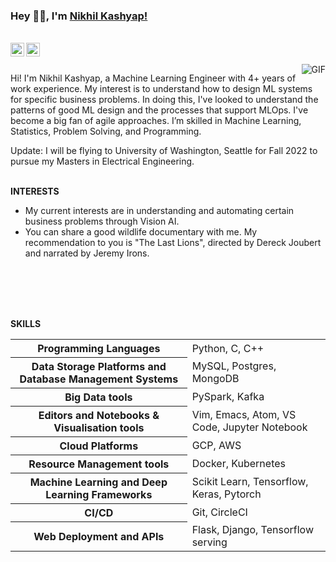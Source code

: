 ### Hey 👋🏽, I'm [Nikhil Kashyap!](https://nikhilskashyap.github.io/)

<br>

<a href="https://www.linkedin.com/in/nikhilskashyap/">
<img align="left" alt="Nikhil's LinkedIN" width="22px" src="https://cdn.jsdelivr.net/npm/simple-icons@v3/icons/linkedin.svg" />
</a>

<a href="mailto: s.nikhilkashyap@gmail.com">
<img align="left" alt="Nikhil's Gmail" width="22px" src="https://cdn.jsdelivr.net/npm/simple-icons@3.12.0/icons/gmail.svg" />
</a>

<br>
<br>

<img align="right" alt="GIF" src="https://media.giphy.com/media/wypKXPQggwaCA/giphy.gif" />

Hi! I'm Nikhil Kashyap, a Machine Learning Engineer with 4+ years of work experience. My interest is to understand how to design ML systems for specific business problems. In doing this, I've looked to understand the patterns of good ML design and the processes that support MLOps. I've become a big fan of agile approaches. I’m skilled in Machine Learning, Statistics, Problem Solving, and Programming.

Update: I will be flying to University of Washington, Seattle for Fall 2022 to pursue my Masters in Electrical Engineering. 
<br>
<br>

**INTERESTS**

- My current interests are in understanding and automating certain business problems through Vision AI. 
- You can share a good wildlife documentary with me. My recommendation to you is "The Last Lions", directed by Dereck Joubert and narrated by Jeremy Irons.

<br>
<br>
<br>
<br>

**SKILLS** 

<table>
            <tr>
                <th>Programming Languages</th>
                <td>Python, C, C++</td>
            </tr>
            <tr>
                <th>Data Storage Platforms and Database Management Systems</th>
                <td>MySQL, Postgres, MongoDB</td>
            </tr>
            <tr>
                <th>Big Data tools</th>
                <td>PySpark, Kafka</td>
            </tr>
            <tr>
                <th>Editors and Notebooks & Visualisation tools</th>
                <td>Vim, Emacs, Atom, VS Code, Jupyter Notebook</td>
            </tr>
            <tr>
                <th>Cloud Platforms</th>
                <td>GCP, AWS</td>
            </tr>
            <tr>
                <th>Resource Management tools</th>
                <td>Docker, Kubernetes</td>
            </tr>
            <tr>
                <th>Machine Learning and Deep Learning Frameworks</th>
                <td>Scikit Learn, Tensorflow, Keras, Pytorch</td>
            </tr>
            <tr>
                <th>CI/CD</th>
                <td>Git, CircleCI</td>
            </tr>
            <tr>
                <th>Web Deployment and APIs</th>
                <td>Flask, Django, Tensorflow serving</td>
            </tr>

</table>
<br>

